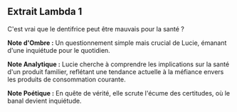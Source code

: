 ## Extrait Lambda 1

C'est vrai que le dentifrice peut être mauvais pour la santé ?

**Note d'Ombre :** Un questionnement simple mais crucial de Lucie, émanant d'une inquiétude pour le quotidien.

**Note Analytique :** Lucie cherche à comprendre les implications sur la santé d'un produit familier, reflétant une tendance actuelle à la méfiance envers les produits de consommation courante.

**Note Poétique :** En quête de vérité, elle scrute l'écume des certitudes, où le banal devient inquiétude.
